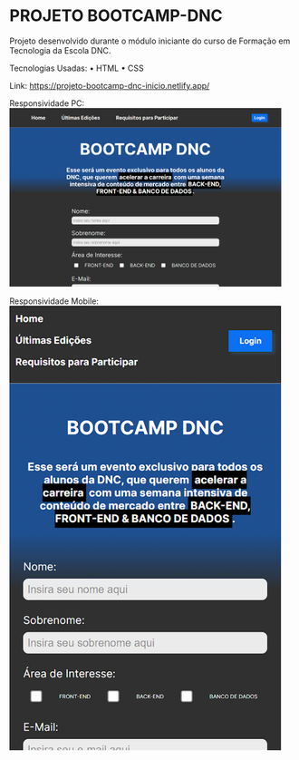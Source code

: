 # PROJETO BOOTCAMP-DNC

Projeto desenvolvido durante o módulo iniciante do curso de Formação em Tecnologia da Escola DNC.

Tecnologias Usadas:
• HTML
• CSS

Link: https://projeto-bootcamp-dnc-inicio.netlify.app/

Responsividade PC: <br> <img src="/readme/bootcamp-pc.png" width="480px">

Responsividade Mobile:
<img src="/readme/bootcamp-mobile.png" width="480px">
